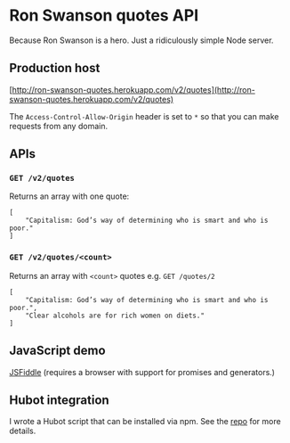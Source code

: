 # Ron Swanson quotes API
Because Ron Swanson is a hero. Just a ridiculously simple Node server.

## Production host
[http://ron-swanson-quotes.herokuapp.com/v2/quotes](http://ron-swanson-quotes.herokuapp.com/v2/quotes)

The `Access-Control-Allow-Origin` header is set to `*` so that you can make requests from any domain.

## APIs

### `GET /v2/quotes`
Returns an array with one quote:
```
[
	"Capitalism: God’s way of determining who is smart and who is poor."
]
```

### `GET /v2/quotes/<count>`
Returns an array with `<count>` quotes e.g. `GET /quotes/2`
```
[
	"Capitalism: God’s way of determining who is smart and who is poor.",
	"Clear alcohols are for rich women on diets."
]
```

## JavaScript demo
[JSFiddle](http://jsfiddle.net/jamesseanwright/7g2w4dhc/2/) (requires a browser with support for promises and generators.)

## Hubot integration
I wrote a Hubot script that can be installed via npm. See the [repo](https://github.com/jamesseanwright/hubot-swanson) for more details.
